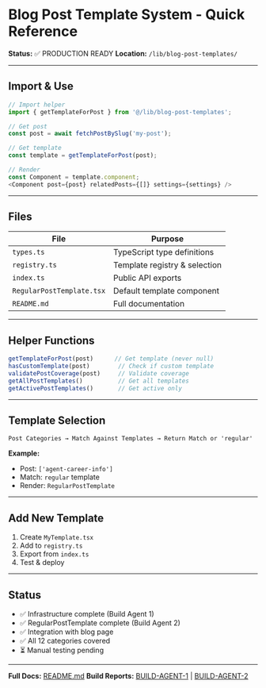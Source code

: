 # Blog Post Template System - Quick Reference

**Status:** ✅ PRODUCTION READY
**Location:** `/lib/blog-post-templates/`

---

## Import & Use

```typescript
// Import helper
import { getTemplateForPost } from '@/lib/blog-post-templates';

// Get post
const post = await fetchPostBySlug('my-post');

// Get template
const template = getTemplateForPost(post);

// Render
const Component = template.component;
<Component post={post} relatedPosts={[]} settings={settings} />
```

---

## Files

| File | Purpose |
|------|---------|
| `types.ts` | TypeScript type definitions |
| `registry.ts` | Template registry & selection |
| `index.ts` | Public API exports |
| `RegularPostTemplate.tsx` | Default template component |
| `README.md` | Full documentation |

---

## Helper Functions

```typescript
getTemplateForPost(post)      // Get template (never null)
hasCustomTemplate(post)        // Check if custom template
validatePostCoverage(post)     // Validate coverage
getAllPostTemplates()          // Get all templates
getActivePostTemplates()       // Get active only
```

---

## Template Selection

```
Post Categories → Match Against Templates → Return Match or 'regular'
```

**Example:**
- Post: `['agent-career-info']`
- Match: `regular` template
- Render: `RegularPostTemplate`

---

## Add New Template

1. Create `MyTemplate.tsx`
2. Add to `registry.ts`
3. Export from `index.ts`
4. Test & deploy

---

## Status

- ✅ Infrastructure complete (Build Agent 1)
- ✅ RegularPostTemplate complete (Build Agent 2)
- ✅ Integration with blog page
- ✅ All 12 categories covered
- ⏳ Manual testing pending

---

**Full Docs:** [README.md](./README.md)
**Build Reports:** [BUILD-AGENT-1](./BUILD-AGENT-1-DELIVERY-REPORT.md) | [BUILD-AGENT-2](./BUILD-AGENT-2-DELIVERY-REPORT.md)
